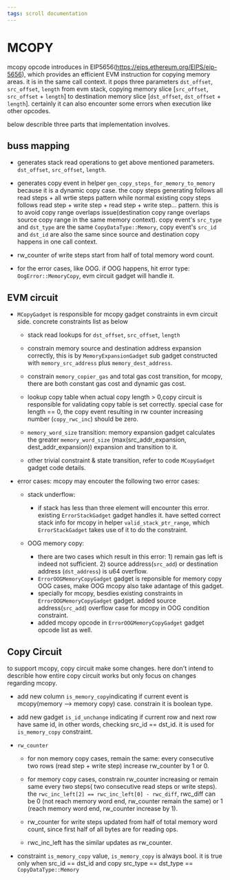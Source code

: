 ```yaml
---
tags: scroll documentation
---
```


# MCOPY
mcopy opcode introduces in EIP5656(https://eips.ethereum.org/EIPS/eip-5656), which provides an efficient EVM instruction for copying memory areas. 
it is in the same call context. it pops three parameters `dst_offset`, `src_offset`, `length` from evm stack, copying memory slice [`src_offset`, `src_offset` + `length`] to destination memory slice [`dst_offset`, `dst_offset` + `length`].
certainly it can also encounter some errors when execution like other opcodes.

below describle three parts that implementation involves.
## buss mapping
  - generates stack read operations to get above mentioned parameters. `dst_offset`, `src_offset`, `length`.
  
  - generates copy event in helper `gen_copy_steps_for_memory_to_memory` because it is a dynamic copy case. the copy steps generating follows all read steps + all wrtie steps pattern while normal existing copy steps follows read step + write step + read step + write step... pattern. this is to avoid copy range overlaps issue(destination copy range overlaps source copy range in the same memory context). copy event's `src_type` and `dst_type` are the same `CopyDataType::Memory`, copy event's `src_id` and `dst_id` are also the same since source and destination copy happens in one call context.

  - rw_counter of write steps start from half of total memory word count.

  - for the error cases, like OOG. if OOG happens, hit error type: `OogError::MemoryCopy`, evm circuit gadget will handle it. 


## EVM circuit
  - `MCopyGadget` is responsible for mcopy gadget constraints in evm circuit side. concrete constraints list as below
    - stack read lookups for `dst_offset`, `src_offset`, `length`
    - constrain memory source and destination address expansion correctly, this is by `MemoryExpansionGadget` sub gadget constructed with `memory_src_address` plus `memory_dest_address`.

    - constrain `memory_copier_gas` and total gas cost transition, for mcopy, there are both constant gas cost and dynamic gas cost.
    - lookup copy table when actual copy length > 0,copy circuit is responsible for validating copy table is set correctly. special case for  length == 0, the copy event resulting in rw counter increasing number (`copy_rwc_inc`) should be zero.

    - `memory_word_size` transition: memory expansion gadget calculates the greater `memory_word_size` (max(src_addr_expansion, dest_addr_expansion)) expansion and transition to it. 

    - other trivial constraint & state transition, refer to code  `MCopyGadget` gadget code details.


  - error cases:
    mcopy may encouter the following two error cases:
    - stack underflow:
      - if stack has less than three element will encounter this error. existing `ErrorStackGadget` gadget handles it. have setted correct stack info for mcopy in helper `valid_stack_ptr_range`, which `ErrorStackGadget` takes use of it to do the constraint.

    - OOG memory copy:
      - there are two cases which result in this error: 1) remain gas left is indeed not sufficient. 2) source address(`src_add`) or destination address (`dst_address`) is u64 overflow.
      - `ErrorOOGMemoryCopyGadget` gadget is reponsible for memory copy OOG cases, make OOG mcopy also take adantage of this gadget. 
      - specially for mcopy, besdies existing constraints in `ErrorOOGMemoryCopyGadget` gadget. added source address(`src_add`) overflow case for mcopy in OOG condition constraint.
      - added mcopy opcode in `ErrorOOGMemoryCopyGadget` gadget opcode list as well.


## Copy Circuit
  to support mcopy, copy circuit make some changes. here don't intend to describle how entire copy circuit works but only focus on changes regarding mcopy.
  - add new column `is_memory_copy`indicating if current event is mcopy(memory --> memory copy) case. constrain it is boolean type.

  - add new gadget `is_id_unchange` indicating if current row and next row have same id, in other words, checking src_id == dst_id. it is used for `is_memory_copy` constraint.
  - `rw_counter`
    - for non memory copy cases, remain the same: every consecutive two rows (read step + write step) increase rw_counter by 1 or 0.  

    - for memory copy cases, constrain rw_counter increasing or remain same every two steps( two consecutive read steps or write steps). the `rwc_inc_left[2] == rwc_inc_left[0] - rwc_diff`, rwc_diff can be 0 (not reach memory word end, rw_counter remain the same) or 1 (reach memory word end, rw_counter increase by 1).

    - rw_counter for write steps updated from half of total memory word count, since first half of all bytes are for reading ops.
    - rwc_inc_left has the similar updates as rw_counter.

  - constraint `is_memory_copy` value, `is_memory_copy` is always bool.  it is true only when src_id == dst_id and copy src_type == dst_type == `CopyDataType::Memory`


